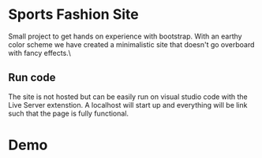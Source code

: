 # Sports Fashion Site
Small project to get hands on experience with bootstrap. With an earthy color scheme we have created a minimalistic site that doesn't go overboard with fancy effects.\

## Run code
The site is not hosted but can be easily run on visual studio code with the Live Server extenstion. A localhost will start up and everything will be link such that the page is fully functional.

# Demo
